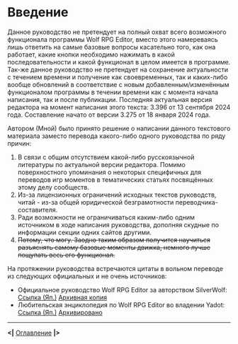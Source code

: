 # Введение

Данное руководство не претендует на полный охват всего возможного функционала программы Wolf RPG Editor, вместо этого намереваясь лишь ответить на самые базовые вопросы касательно того, как она работает, какие кнопки необходимо нажимать в какой последовательности и какой функционал в целом имеется в программе. Так-же данное руководство не претендует на сохранение актуальности с течением времени и получение как своевременных, так и каких-либо вообще обновлений в соответствие с новым добавленным/изменённым функционалом программы в течении времени как с момента начала написания, так и после публикации. Последняя актуальная версия редактора на момент написания этого текста: 3.396 от 13 сентября 2024 года. Составление начато от версии 3.275 от 18 января 2024 года.

Автором (Мной) было принято решение о написании данного текстового материала заместо перевода какого-либо одного руководства по ряду причин:
1. В связи с общим отсутствием какой-либо русскоязычной литературы по актуальной версии редактора. Помимо поверхностного упоминания о некоторых специфичных для переводов игр моментов в тематических статьях посвящённых этому делу сообществ.
2. Из-за лицензионных ограничений исходных текстов руководств, читай - из-за общей юридической безграмотности переводчика-составителя.
3. Ради возможности не ограничиваться каким-либо одним источником в ходе написания руководства, дополняя скудные по информации секции одних сайтов другими.
4. ~~Потому, что могу. Заодно таким образом получится научиться разъяснять самому базовые моменты движка, немного лучше пощупать весь его функционал.~~

На протяжении руководства встречаются цитаты в вольном переводе из следующих официальных и не очень источников:
- Официальное руководство Wolf RPG Editor за авторством SilverWolf: [Ссылка (Яп.)](https://silversecond.com/WolfRPGEditor/Help/) [Архивная копия](http://web.archive.org/web/20230510022000/https://silversecond.com/WolfRPGEditor/Help/)
- Любительская энциклопедия по Wolf RPG Editor во владении Yadot: [Ссылка (Яп.)](http://yado.tk/wolf/) [Архивировано](http://web.archive.org/web/20230428060544/http://yado.tk/wolf/)

---
**<|** [Оглавление]({{site.baseurl}}/wrpge-ru/contents.html) **|>**
